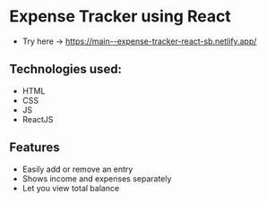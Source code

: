 # Expense Tracker using React
- Try here -> https://main--expense-tracker-react-sb.netlify.app/
## Technologies used:
- HTML
- CSS
- JS
- ReactJS
## Features
- Easily add or remove an entry
- Shows income and expenses separately
- Let you view total balance
